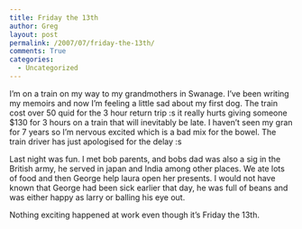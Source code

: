 ```yaml
---
title: Friday the 13th
author: Greg
layout: post
permalink: /2007/07/friday-the-13th/
comments: True
categories:
  - Uncategorized
---
```

I&#8217;m on a train on my way to my grandmothers in Swanage. I&#8217;ve been writing my memoirs and now I&#8217;m feeling a little sad about my first dog. The train cost over 50 quid for the 3 hour return trip :s it really hurts giving someone $130 for 3 hours on a train that will inevitably be late. I haven&#8217;t seen my gran for 7 years so I&#8217;m nervous excited which is a bad mix for the bowel. The train driver has just apologised for the delay :s

Last night was fun. I met bob parents, and bobs dad was also a sig in the British army, he served in japan and India among other places. We ate lots of food and then George help laura open her presents. I would not have known that George had been sick earlier that day, he was full of beans and was either happy as larry or balling his eye out.

Nothing exciting happened at work even though it&#8217;s Friday the 13th.
